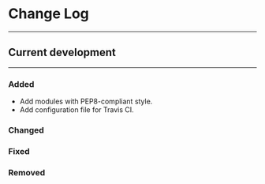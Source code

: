 # Change Log

---

## Current development

---

### Added

* Add modules with PEP8-compliant style.
* Add configuration file for Travis CI.

### Changed

### Fixed

### Removed
